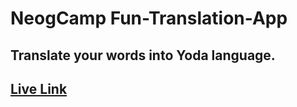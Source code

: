# NeogCamp Fun-Translation-App
## Translate your words into Yoda language.
## [Live Link](https://fun-translation-app23.netlify.app/) 
